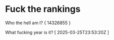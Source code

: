 # Fuck the rankings

Who the hell am I?
{ 14326855 }

What fucking year is it?
[ 2025-03-25T23:53:20Z ]
